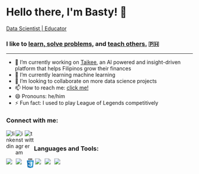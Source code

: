 <h1> Hello there, I'm Basty! 👋 </h1>
<p><u>Data Scientist | Educator</u></p>

<h3>I like to <b><u>learn, solve problems,</b></u> and <b><u>teach others.</b></u> 🇵🇭 </h3>
<p> 
<hr>

- 🔭 I’m currently working on <a href='https://www.taikee.co/'>Taikee</a>, an AI powered and insight-driven platform that helps Filipinos grow their finances
- 🌱 I’m currently learning machine learning
- 👯 I’m looking to collaborate on more data science projects
- 📫 How to reach me: <a href='mailto:sebastianmvergara.tech@gmail.com'> click me! </a>
- 😄 Pronouns: he/him
- ⚡ Fun fact: I used to play League of Legends competitively

### Connect with me:
<a href='https://www.linkedin.com/in/sebastianvergara03/'><img align="left" alt="linkedin" width="25px" src="https://cdn.jsdelivr.net/npm/simple-icons@v3/icons/linkedin.svg" /> </a>
<a href='https://www.instagram.com/mooskiiiie/'><img align="left" alt="instagram" width="25px" src="https://cdn.jsdelivr.net/npm/simple-icons@v3/icons/instagram.svg" /> </a>
<a href='https://twitter.com/sebmvergara'><img align="left" alt="twitter" width="25px" src="https://cdn.jsdelivr.net/npm/simple-icons@v3/icons/twitter.svg" /> </a>

<br>

### Languages and Tools:
<img align="left" width="26px" src="https://cdn.freebiesupply.com/logos/large/2x/visual-studio-code-logo-png-transparent.png"/>
<img align="left" width="26px" src="http://assets.stickpng.com/thumbs/5847f5bdcef1014c0b5e489c.png"/>
<img align="left" width="26px" src="https://raw.githubusercontent.com/devicons/devicon/master/icons/css3/css3-original-wordmark.svg"/>
<img align="left" width="26px" src="https://www.freepnglogos.com/uploads/javascript-png/javascript-logo-transparent-logo-javascript-images-3.png"/>
<img align="left" width="26px" src="http://assets.stickpng.com/images/5848152fcef1014c0b5e4967.png"/>
<img align="left" width="26px" src="https://download.logo.wine/logo/MySQL/MySQL-Logo.wine.png"/>
